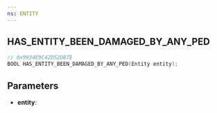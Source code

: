 ```yaml
---
ns: ENTITY
---
```

## HAS_ENTITY_BEEN_DAMAGED_BY_ANY_PED

```c
// 0x9934E9C42D52D87E
BOOL HAS_ENTITY_BEEN_DAMAGED_BY_ANY_PED(Entity entity);
```

## Parameters
* **entity**:
